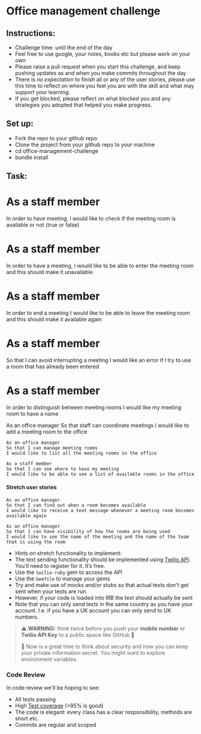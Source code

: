 # Office management challenge

## Instructions:
* Challenge time: until the end of the day
* Feel free to use google, your notes, books etc but please work on your own
* Please raise a pull request when you start this challenge, and keep pushing updates as and when you make commits throughout the day
* There is *no expectation* to finish all or any of the user stories, please use this time to reflect on where you feel you are with the skill and what may support your learning.
* If you get blocked, please reflect on what blocked you and any strategies you adopted that helped you make progress.

## Set up:
* Fork the repo to your github repo
* Clone the project from your github repo to your machine
* cd office-management-challenge
* bundle install

## Task:

# As a staff member
In order to have meeting,
I would like to check if the meeting room is available or not (true or false)



# As a staff member
In order to have a meeting,
I would like to be able to enter the meeting room and this should make it unavailable


# As a staff member
In order to end a meeting
I would like to be able to leave the meeting room and this should make it available again



# As a staff member
So that I can avoid interrupting a meeting
I would like an error if I try to use a room that has already been entered



# As a staff member
In order to distinguish between meeting rooms
I would like my meeting room to have a name



As an office manager
So that staff can coordinate meetings
I would like to add a meeting room to the office


```
As an office manager
So that I can manage meeting rooms
I would like to list all the meeting rooms in the office
```

```
As a staff member
So that I can see where to have my meeting
I would like to be able to see a list of available rooms in the office
```

#### Stretch user stories

```
As an office manager
So that I can find out when a room becomes available
I would like to receive a text message whenever a meeting room becomes available again
```

```
As an office manager
So that I can have visibility of how the rooms are being used
I would like to see the name of the meeting and the name of the team that is using the room
```

* Hints on stretch functionality to implement:
* The text sending functionality should be implemented using [Twilio API](https://www.twilio.com/docs/usage/api). You'll need to register for it. It’s free.
* Use the `twilio-ruby` gem to access the API
* Use the `Gemfile` to manage your gems
* Try and make use of mocks and/or stubs so that actual texts don't get sent when your tests are run
* However, if your code is loaded into IRB the text should actually be sent
* Note that you can only send texts in the same country as you have your account. I.e. if you have a UK account you can only send to UK numbers.

> :warning: **WARNING:** think twice before you push your **mobile number** or **Twilio API Key** to a public space like GitHub :eyes:
>
> :key: Now is a great time to think about security and how you can keep your private information secret. You might want to explore environment variables.

### Code Review
In code review we'll be hoping to see:

  * All tests passing
  * High [Test coverage](https://github.com/makersacademy/course/blob/master/pills/test_coverage.md) (>95% is good)
  * The code is elegant: every class has a clear responsibility, methods are short etc.
  * Commits are regular and scoped
